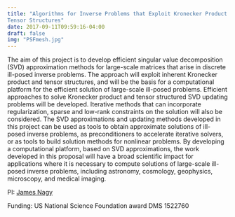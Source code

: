 ```yaml
---
title: "Algorithms for Inverse Problems that Exploit Kronecker Product and
Tensor Structures"
date: 2017-09-11T09:59:16-04:00
draft: false
img: "PSFmesh.jpg"
---
```



The aim of this project is to develop efficient singular value
decomposition (SVD) approximation methods for
large-scale matrices that arise in discrete ill-posed inverse problems.
The approach will exploit inherent Kronecker
product and tensor structures, and will be the basis for a
computational platform for the efficient solution of large-scale
ill-posed problems.  Efficient approaches to solve Kronecker product
and tensor structured SVD updating problems will be developed.
Iterative methods that can incorporate regularization, sparse and
low-rank constraints on the solution will also be considered.  The SVD
approximations and updating methods developed in this project can be
used as tools to obtain approximate solutions of ill-posed inverse
problems, as preconditioners to accelerate iterative solvers, or as
tools to build solution methods for nonlinear problems.  By developing
a computational platform, based on SVD approximations, the work
developed in this proposal will have a broad scientific impact for
applications where it is necessary to compute solutions of large-scale
ill-posed inverse problems, including astronomy, cosmology,
geophysics, microscopy, and medical imaging.

PI: [James Nagy](http://www.mathcs.emory.edu/~nagy)

Funding: US National Science Foundation award DMS 1522760
